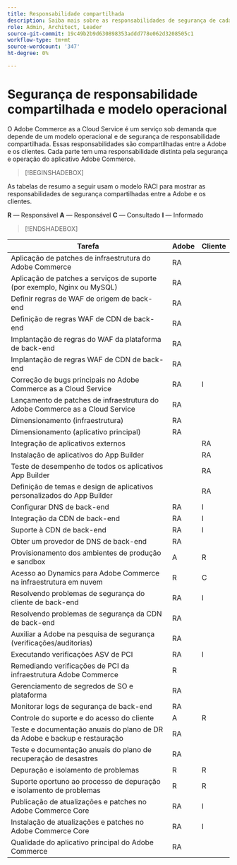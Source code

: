```yaml
---
title: Responsabilidade compartilhada
description: Saiba mais sobre as responsabilidades de segurança de cada parte envolvida em seu projeto do Adobe Commerce as a Cloud Service.
role: Admin, Architect, Leader
source-git-commit: 19c49b2b9d630898353addd778e062d3208505c1
workflow-type: tm+mt
source-wordcount: '347'
ht-degree: 0%

---
```



# Segurança de responsabilidade compartilhada e modelo operacional

O Adobe Commerce as a Cloud Service é um serviço sob demanda que depende de um modelo operacional e de segurança de responsabilidade compartilhada. Essas responsabilidades são compartilhadas entre a Adobe e os clientes. Cada parte tem uma responsabilidade distinta pela segurança e operação do aplicativo Adobe Commerce.

>[!BEGINSHADEBOX]

As tabelas de resumo a seguir usam o modelo RACI para mostrar as responsabilidades de segurança compartilhadas entre a Adobe e os clientes.

**R** — Responsável
**A** — Responsável
**C** — Consultado
**I** — Informado

>[!ENDSHADEBOX]

| Tarefa | Adobe | Cliente |
| --- | --- | --- |
| Aplicação de patches de infraestrutura do Adobe Commerce | RA | |
| Aplicação de patches a serviços de suporte (por exemplo, Nginx ou MySQL) | RA | |
| Definir regras de WAF de origem de back-end | RA | |
| Definição de regras WAF de CDN de back-end | RA | |
| Implantação de regras do WAF da plataforma de back-end | RA | |
| Implantação de regras WAF de CDN de back-end | RA | |
| Correção de bugs principais no Adobe Commerce as a Cloud Service | RA | I |
| Lançamento de patches de infraestrutura do Adobe Commerce as a Cloud Service | RA | |
| Dimensionamento (infraestrutura) | RA | |
| Dimensionamento (aplicativo principal) | RA | |
| Integração de aplicativos externos | | RA |
| Instalação de aplicativos do App Builder | | RA |
| Teste de desempenho de todos os aplicativos App Builder | | RA |
| Definição de temas e design de aplicativos personalizados do App Builder | | RA |
| Configurar DNS de back-end | RA | I |
| Integração da CDN de back-end | RA | I |
| Suporte à CDN de back-end | RA | I |
| Obter um provedor de DNS de back-end | RA | |
| Provisionamento dos ambientes de produção e sandbox | A | R |
| Acesso ao Dynamics para Adobe Commerce na infraestrutura em nuvem | R | C |
| Resolvendo problemas de segurança do cliente de back-end | RA | I |
| Resolvendo problemas de segurança da CDN de back-end | RA | |
| Auxiliar a Adobe na pesquisa de segurança (verificações/auditorias) | RA | |
| Executando verificações ASV de PCI | RA | I |
| Remediando verificações de PCI da infraestrutura Adobe Commerce | R | |
| Gerenciamento de segredos de SO e plataforma | RA | |
| Monitorar logs de segurança de back-end | RA | |
| Controle do suporte e do acesso do cliente | A | R |
| Teste e documentação anuais do plano de DR da Adobe e backup e restauração | RA | |
| Teste e documentação anuais do plano de recuperação de desastres | RA | |
| Depuração e isolamento de problemas | R | R |
| Suporte oportuno ao processo de depuração e isolamento de problemas | R | R |
| Publicação de atualizações e patches no Adobe Commerce Core | RA | I |
| Instalação de atualizações e patches no Adobe Commerce Core | RA | I |
| Qualidade do aplicativo principal do Adobe Commerce | RA | |
